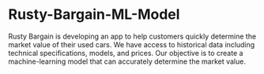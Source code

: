 # Rusty-Bargain-ML-Model
Rusty Bargain is developing an app to help customers quickly determine the market value of their used cars. We have access to historical data including technical specifications, models, and prices. Our objective is to create a machine-learning model that can accurately determine the market value.
